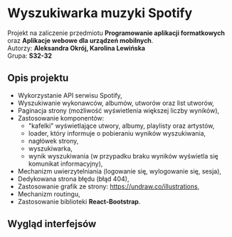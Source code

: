 # Wyszukiwarka muzyki Spotify

Projekt na zaliczenie przedmiotu **Programowanie aplikacji formatkowych** oraz **Aplikacje webowe dla urządzeń mobilnych**.<br/>
Autorzy: **Aleksandra Okrój, Karolina Lewińska**<br/>
Grupa: **S32-32**<br/>

## Opis projektu
- Wykorzystanie API serwisu Spotify,
- Wyszukiwanie wykonawców, albumów, utworów oraz list utworów,
- Paginacja strony (możliwość wyświetlenia większej liczby wyników),
- Zastosowanie komponentów:
  - "kafelki" wyświetlające utwory, albumy, playlisty oraz artystów,
  - loader, który informuje o pobieraniu wyników wyszukiwania,
  - nagłówek strony,
  - wyszukiwarka,
  - wynik wyszukiwania (w przypadku braku wyników wyświetla się komunikat informacyjny),
- Mechanizm uwierzytelniania (logowanie się, wylogowanie się, sesja),
- Dedykowana strona błędu (błąd 404),
- Zastosowanie grafik ze strony: https://undraw.co/illustrations,
- Mechanizm routingu,
- Zastosowanie biblioteki **React-Bootstrap**.

## Wygląd interfejsów
